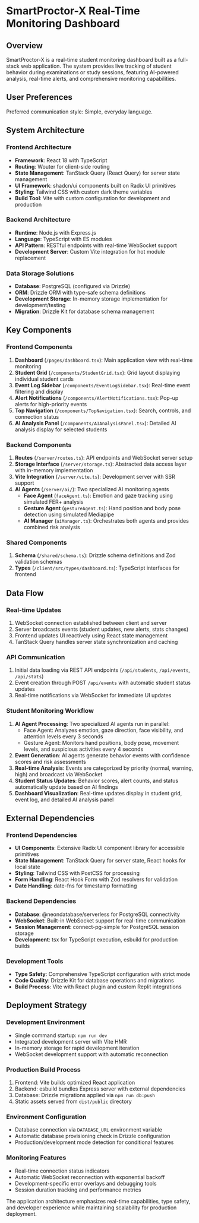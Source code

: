 # SmartProctor-X Real-Time Monitoring Dashboard

## Overview

SmartProctor-X is a real-time student monitoring dashboard built as a full-stack web application. The system provides live tracking of student behavior during examinations or study sessions, featuring AI-powered analysis, real-time alerts, and comprehensive monitoring capabilities.

## User Preferences

Preferred communication style: Simple, everyday language.

## System Architecture

### Frontend Architecture
- **Framework**: React 18 with TypeScript
- **Routing**: Wouter for client-side routing
- **State Management**: TanStack Query (React Query) for server state management
- **UI Framework**: shadcn/ui components built on Radix UI primitives
- **Styling**: Tailwind CSS with custom dark theme variables
- **Build Tool**: Vite with custom configuration for development and production

### Backend Architecture
- **Runtime**: Node.js with Express.js
- **Language**: TypeScript with ES modules
- **API Pattern**: RESTful endpoints with real-time WebSocket support
- **Development Server**: Custom Vite integration for hot module replacement

### Data Storage Solutions
- **Database**: PostgreSQL (configured via Drizzle)
- **ORM**: Drizzle ORM with type-safe schema definitions
- **Development Storage**: In-memory storage implementation for development/testing
- **Migration**: Drizzle Kit for database schema management

## Key Components

### Frontend Components
1. **Dashboard** (`/pages/dashboard.tsx`): Main application view with real-time monitoring
2. **Student Grid** (`/components/StudentGrid.tsx`): Grid layout displaying individual student cards
3. **Event Log Sidebar** (`/components/EventLogSidebar.tsx`): Real-time event filtering and display
4. **Alert Notifications** (`/components/AlertNotifications.tsx`): Pop-up alerts for high-priority events
5. **Top Navigation** (`/components/TopNavigation.tsx`): Search, controls, and connection status
6. **AI Analysis Panel** (`/components/AIAnalysisPanel.tsx`): Detailed AI analysis display for selected students

### Backend Components
1. **Routes** (`/server/routes.ts`): API endpoints and WebSocket server setup
2. **Storage Interface** (`/server/storage.ts`): Abstracted data access layer with in-memory implementation
3. **Vite Integration** (`/server/vite.ts`): Development server with SSR support
4. **AI Agents** (`/server/ai/`): Two specialized AI monitoring agents
   - **Face Agent** (`faceAgent.ts`): Emotion and gaze tracking using simulated FER+ analysis
   - **Gesture Agent** (`gestureAgent.ts`): Hand position and body pose detection using simulated Mediapipe
   - **AI Manager** (`aiManager.ts`): Orchestrates both agents and provides combined risk analysis

### Shared Components
1. **Schema** (`/shared/schema.ts`): Drizzle schema definitions and Zod validation schemas
2. **Types** (`/client/src/types/dashboard.ts`): TypeScript interfaces for frontend

## Data Flow

### Real-time Updates
1. WebSocket connection established between client and server
2. Server broadcasts events (student updates, new alerts, stats changes)
3. Frontend updates UI reactively using React state management
4. TanStack Query handles server state synchronization and caching

### API Communication
1. Initial data loading via REST API endpoints (`/api/students`, `/api/events`, `/api/stats`)
2. Event creation through POST `/api/events` with automatic student status updates
3. Real-time notifications via WebSocket for immediate UI updates

### Student Monitoring Workflow
1. **AI Agent Processing**: Two specialized AI agents run in parallel:
   - Face Agent: Analyzes emotion, gaze direction, face visibility, and attention levels every 3 seconds
   - Gesture Agent: Monitors hand positions, body pose, movement levels, and suspicious activities every 4 seconds
2. **Event Generation**: AI agents generate behavior events with confidence scores and risk assessments
3. **Real-time Analysis**: Events are categorized by priority (normal, warning, high) and broadcast via WebSocket
4. **Student Status Updates**: Behavior scores, alert counts, and status automatically update based on AI findings
5. **Dashboard Visualization**: Real-time updates display in student grid, event log, and detailed AI analysis panel

## External Dependencies

### Frontend Dependencies
- **UI Components**: Extensive Radix UI component library for accessible primitives
- **State Management**: TanStack Query for server state, React hooks for local state
- **Styling**: Tailwind CSS with PostCSS for processing
- **Form Handling**: React Hook Form with Zod resolvers for validation
- **Date Handling**: date-fns for timestamp formatting

### Backend Dependencies
- **Database**: @neondatabase/serverless for PostgreSQL connectivity
- **WebSocket**: Built-in WebSocket support for real-time communication
- **Session Management**: connect-pg-simple for PostgreSQL session storage
- **Development**: tsx for TypeScript execution, esbuild for production builds

### Development Tools
- **Type Safety**: Comprehensive TypeScript configuration with strict mode
- **Code Quality**: Drizzle Kit for database operations and migrations
- **Build Process**: Vite with React plugin and custom Replit integrations

## Deployment Strategy

### Development Environment
- Single command startup: `npm run dev`
- Integrated development server with Vite HMR
- In-memory storage for rapid development iteration
- WebSocket development support with automatic reconnection

### Production Build Process
1. Frontend: Vite builds optimized React application
2. Backend: esbuild bundles Express server with external dependencies
3. Database: Drizzle migrations applied via `npm run db:push`
4. Static assets served from `dist/public` directory

### Environment Configuration
- Database connection via `DATABASE_URL` environment variable
- Automatic database provisioning check in Drizzle configuration
- Production/development mode detection for conditional features

### Monitoring Features
- Real-time connection status indicators
- Automatic WebSocket reconnection with exponential backoff
- Development-specific error overlays and debugging tools
- Session duration tracking and performance metrics

The application architecture emphasizes real-time capabilities, type safety, and developer experience while maintaining scalability for production deployment.